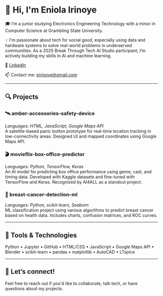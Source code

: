 # 👋 Hi, I'm Eniola Irinoye

🎓 I’m a junior studying Electronics Engineering Technology with a minor in Computer Science at Grambling State University.

💡 I'm passionate about tech for social good, especially using data and hardware systems to solve real-world problems in underserved communities. As a 2025 Break Through Tech AI Studio participant, I’m actively building my skills in AI and machine learning.

🔗 [LinkedIn](https://www.linkedin.com/in/eniolairinoye)

📫 Contact me: eirinoye@gmail.com

---

## 🔍 Projects

### 🛰️ amber-accessories-safety-device  
*Languages: HTML, JavaScript, Google Maps API*  
A satellite-based panic button prototype for real-time location tracking in low-connectivity areas. Designed UI and mapped coordinates using Google Maps API.

### 🎬 movieflix-box-office-predictor  
*Languages: Python, TensorFlow, Keras*  
An AI model for predicting box office performance using genre, cast, and timing data. Developed with Kaggle datasets and fine-tuned with TensorFlow and Keras. Recognized by AI4ALL as a standout project.


### 🧠 breast-cancer-detection-ml  
*Languages: Python, scikit-learn, Seaborn*  
ML classification project using various algorithms to predict breast cancer based on health data. Includes charts, confusion matrices, and ROC curves.

---

## 🧰 Tools & Technologies
Python • Jupyter • GitHub • HTML/CSS • JavaScript • Google Maps API • Blender • scikit-learn • pandas • matplotlib • AutoCAD • LTspice

---

## 💬 Let’s connect!
Feel free to reach out if you'd like to collaborate, talk tech, or have questions about my projects.
